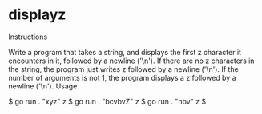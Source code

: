 # displayz

Instructions

Write a program that takes a string, and displays the first z character it encounters in it, followed by a newline ('\n'). If there are no z characters in the string, the program just writes z followed by a newline ('\n'). If the number of arguments is not 1, the program displays a z followed by a newline ('\n').
Usage

$ go run . "xyz"
z
$ go run . "bcvbvZ"
z
$ go run . "nbv"
z
$
